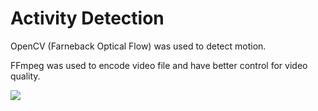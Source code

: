 # Activity Detection

OpenCV (Farneback Optical Flow) was used to detect motion.

FFmpeg was used to encode video file and have better control for video quality.

![](activity_detection.gif)